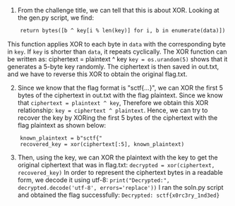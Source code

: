 1. From the challenge title, we can tell that this is about XOR. Looking at the gen.py script, we find:
```def xor(data: bytes, key: bytes) -> bytes:
    return bytes([b ^ key[i % len(key)] for i, b in enumerate(data)])
```
This function applies XOR to each byte in `data` with the corresponding byte in `key`. If `key` is shorter than `data`, it repeats cyclically.
The XOR function can be written as: ciphertext = plaintext ^ key 
```key = os.urandom(5)``` shows that it generates a 5-byte key randomly.
The ciphertext is then saved in out.txt, and we have to reverse this XOR to obtain the original flag.txt.

2. Since we know that the flag format is "sctf{...}", we can XOR the first 5 bytes of the ciphertext in out.txt with the flag plaintext. 
Since we know that ```ciphertext = plaintext ^ key```, 
Therefore we obtain this XOR relationship: ```key = ciphertext ^ plaintext```.
Hence, we can try to recover the key by XORing the first 5 bytes of the ciphertext with the flag plaintext as shown below:
```
    known_plaintext = b"sctf{"
    recovered_key = xor(ciphertext[:5], known_plaintext)
```

3. Then, using the key, we can XOR the plaintext with the key to get the original ciphertext that was in flag.txt:
```decrypted = xor(ciphertext, recovered_key)```
In order to represent the ciphertext bytes in a readable form, we decode it using utf-8:
```print("Decrypted:", decrypted.decode('utf-8', errors='replace'))```
I ran the soln.py script and obtained the flag successfully: ```Decrypted: sctf{x0rc3ry_1nd3ed}```
